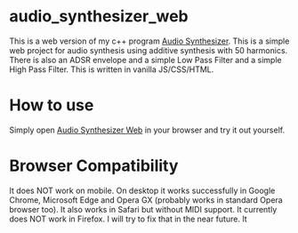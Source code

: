 # audio_synthesizer_web
This is a web version of my c++ program [Audio Synthesizer](https://github.com/linusced/audio_synthesizer/). This is a simple web project for audio synthesis using additive synthesis with 50 harmonics. There is also an ADSR envelope and a simple Low Pass Filter and a simple High Pass Filter. This is written in vanilla JS/CSS/HTML.

# How to use
Simply open [Audio Synthesizer Web](https://linusced.github.io/audio_synthesizer_web) in your browser and try it out yourself.

# Browser Compatibility
It does NOT work on mobile. On desktop it works successfully in Google Chrome, Microsoft Edge and Opera GX (probably works in standard Opera browser too). It also works in Safari but without MIDI support. It currently does NOT work in Firefox. I will try to fix that in the near future. It 
